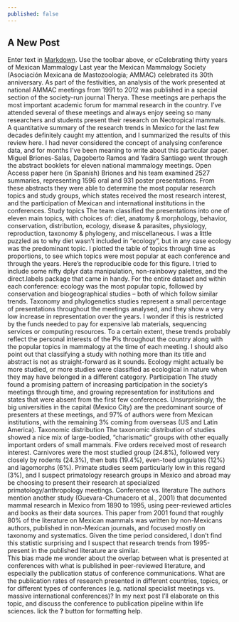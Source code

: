 ```yaml
---
published: false
---
```


## A New Post

Enter text in [Markdown](http://daringfireball.net/projects/markdown/). Use the toolbar above, or cCelebrating thirty years of Mexican Mammalogy
Last year the Mexican Mammalogy Society (Asociación Mexicana de Mastozoología; AMMAC) celebrated its 30th anniversary. As part of the festivities, an analysis of the work presented at national AMMAC meetings from 1991 to 2012 was published in a special section of the society-run journal Therya. These meetings are perhaps the most important academic forum for mammal research in the country. I’ve attended several of these meetings and always enjoy seeing so many researchers and students present their research on Neotropical mammals. A quantitative summary of the research trends in Mexico for the last few decades definitely caught my attention, and I summarized the results of this review here. I had never considered the concept of analysing conference data, and for months I’ve been meaning to write about this particular paper. 
Miguel Briones-Salas, Dagoberto Ramos and Yadira Santiago went through the abstract booklets for eleven national mammalogy meetings. Open Access paper here (in Spanish) Briones and his team examined 2527 summaries, representing 1596 oral and 931 poster presentations. From these abstracts they were able to determine the most popular research topics and study groups, which states received the most research interest, and the participation of Mexican and international institutions in the conferences.
Study topics
The team classified the presentations into one of eleven main topics, with choices of: diet, anatomy & morphology, behavior, conservation, distribution, ecology, disease & parasites, physiology, reproduction, taxonomy & phylogeny, and miscellaneous. I was a little puzzled as to why diet wasn’t included in “ecology”, but in any case ecology was the predominant topic. I plotted the table of topics through time as proportions, to see which topics were most popular at each conference and through the years. 
Here’s the reproducible code for this figure. I tried to include some nifty dplyr data manipulation, non-rainbowy palettes, and the direct.labels package that came in handy. 
For the entire dataset and within each conference: ecology was the most popular topic, followed by conservation and biogeographical studies – both of which follow similar trends. Taxonomy and phylogenetics studies represent a small percentage of presentations throughout the meetings analysed, and they show a very low increase in representation over the years. I wonder if this is restricted by the funds needed to pay for expensive lab materials, sequencing services or computing resources. To a certain extent, these trends probably reflect the personal interests of the PIs throughout the country along with the popular topics in mammalogy at the time of each meeting. I should also point out that classifying a study with nothing more than its title and abstract is not as straight-forward as it sounds. Ecology might actually be more studied, or more studies were classified as ecological in nature when they may have belonged in a different category. 
Participation
The study found a promising pattern of increasing participation in the society’s meetings through time, and growing representation for institutions and states that were absent from the first few conferences. Unsurprisingly, the big universities in the capital (Mexico City) are the predominant source of presenters at these meetings, and 97% of authors were from Mexican institutions, with the remaining 3% coming from overseas (US and Latin America).
Taxonomic distribution
The taxonomic distribution of studies showed a nice mix of large-bodied, “charismatic” groups with other equally important orders of small mammals. Five orders received most of research interest. Carnivores were the most studied group (24.8%), followed very closely by rodents (24.3%), then bats (19.4%), even-toed ungulates (12%) and lagomorphs (6%). Primate studies seem particularly low in this regard (3%), and I suspect primatology research groups in Mexico and abroad may be choosing to present their research at specialized primatology/anthropology meetings. 
Conference vs. literature
The authors mention another study (Guevara-Chumacero et al., 2001) that documented mammal research in Mexico from 1890 to 1995, using peer-reviewed articles and books as their data sources. This paper from 2001 found that roughly 80% of the literature on Mexican mammals was written by non-Mexicans authors, published in non-Mexican journals, and focused mostly on taxonomy and systematics.  Given the time period considered, I don’t find this statistic surprising and I suspect that research trends from 1995-present in the published literature are similar.  
This bias made me wonder about the overlap between what is presented at conferences with what is published in peer-reviewed literature, and especially the publication status of conference communications. What are the publication rates of research presented in different countries, topics, or for different types of conferences (e.g. national specialist meetings vs. massive international conferences)? In my next post I’ll elaborate on this topic, and discuss the conference to publication pipeline within life sciences. 
lick the **?** button for formatting help.
